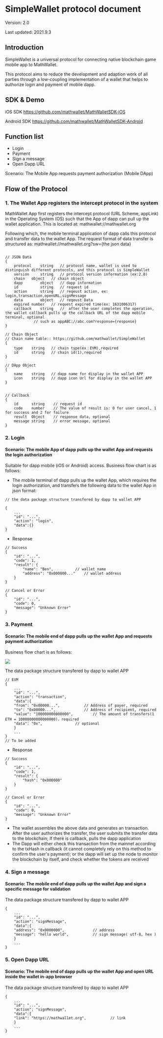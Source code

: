 # SimpleWallet protocol document

Version: 2.0

Last updated: 2021.9.3

## Introduction

SimpleWallet is a universal protocol for connecting native blockchain game mobile app to MathWallet.

This protocol aims to reduce the development and adaption work of all parties through a low-coupling implementation of a wallet that helps to authorize login and payment of mobile dapp.

## SDK & Demo

iOS SDK
https://github.com/mathwallet/MathWalletSDK-iOS

Android SDK
https://github.com/mathwallet/MathWalletSDK-Android

## Function list

- Login
- Payment
- Sign a message
- Open Dapp URL

Scenario: The Mobile App requests payment authorization (Mobile DApp)

## Flow of the Protocol

### 1. The Wallet App registers the intercept protocol in the system

MathWallet App first registers the intercept protocol (URL Scheme, appLink) in the Operating System (OS) such that the App of dapp can pull up the wallet application. This is located at: mathwallet://mathwallet.org

Following which, the mobile terminal application of dapp calls this protocol and transfer data to the wallet App. The request format of data transfer is structured as:
mathwallet://mathwallet.org?sw={the json data}


```

// JSON Data
{
    protocol	string   // protocol name, wallet is used to distinguish different protocols, and this protocol is SimpleWallet
    version     string   // protocol version information (ex:2.0)
    chain  	object   // chain object
    dapp        object   // dapp information
    id          string   // request id
    action      string   // reqeust action, ex: login,transaction,openURL,signMessage
    data        object   // reqeust Data
    expired	number   // request expired time(ex: 1631006317)
    callback    string   //  after the user completes the operation, the wallet callback pulls up the callback URL of the dapp mobile terminal, optional
			 // such as appABC://abc.com?response={response}
}

// Chain Object
// Chain name table:: https://github.com/mathwallet/SimpleWallet
{
    type    string   // chain type(ex：EVM),required
    id      string   // chain id(1),required
}

// DApp Object
{
    name    string   // dapp name for display in the wallet APP
    icon    string   // dapp icon Url for display in the wallet APP
}


// Callback
{
    id	    string    // request id
    code    number    // The value of result is: 0 for user cancel, 1 for success and 2 for failure
    result  Object    // response data, optional
    message string    // error message, optional
}

```

### 2. Login

#### Scenario: The mobile App of dapp pulls up the wallet App and requests the login authorization

Suitable for dapp mobile (iOS or Android) access. Business flow chart is as follows:

- The mobile terminal of dapp pulls up the wallet App, which requires the login authorization, and transfers the following data to the wallet App in json format:
```
// the data package structure transfered by dapp to wallet APP

{
    ...
    "id": "...",
    "action": "login",
    "data":{}
}
```

- Response
```
// Success
{
    "id": "...",
    "code": 1,
    "result": {
        "name": "Ben", 			// wallet name
        "address": "0x000000..."	// wallet address
    }
}

// Cancel or Error
{
    "id": "...",
    "code": 0,
    "message": "Unknown Error"
}
```

### 3. Payment

#### Scenario: The mobile end of dapp pulls up the wallet App and requests payment authorization

Business flow chart is as follows:

![](http://qiniu.eth.fm/2021-09-03-flow.jpg)


The data package structure transfered by dapp to wallet APP
```
// EVM
{
    ...
    "id": "...",
    "action": "transaction",
    "data":{
	"from": "0x00000...", 			// Address of payer, required
	"to": "0x00000...",   			// Address of recipient, required
	"value": "100000000000000",   		// The amount of transfers(1 ETH = 10000000000000000)，required
	"data": "0x", 				// optional
    }
    ...
}
// To be added

```

- Response
```
// Success
{
    "id": "...",
    "code": 1,
    "result": {
        "hash": "0x000000"
    }
}

// Cancel or Error
{
    "id": "...",
    "code": 0,
    "message": "Unknown Error"
}
```

- The wallet assembles the above data and generates an transaction. After the user authorizes the transfer, the user submits the transfer data to the blockchain; If there is callback, pulls the dapp application
- The Dapp will either check this transaction from the mainnet according to the txHash in callback (it cannot completely rely on this method to confirm the user's payment); or the dapp will set up the node to monitor the blockchain by itself, and check whether the tokens are received

### 4. Sign a message

#### Scenario: The mobile end of dapp pulls up the wallet App and sign a specific message for validation

The data package structure transfered by dapp to wallet APP

```
{
    ...
    "id": "...",
    "action": "signMessage",
    "data":{
	"address": "0x0000000", 			// address
	"message": "hello world", 			// sign message( utf-8, hex )
    }
    ...
}

```

### 5. Open Dapp URL

#### Scenario: The mobile end of dapp pulls up the wallet App and open URL inside the wallet in-app browser

The data package structure transfered by dapp to wallet APP
```
{
    ...
    "id": "...",
    "action": "signMessage",
    "data":{
	"link": "https://mathwallet.org", 			// link
    }
    ...
}

```

